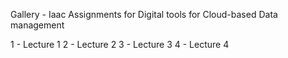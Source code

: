 Gallery - Iaac Assignments for Digital tools for Cloud-based Data management

1 - Lecture 1
2 - Lecture 2
3 - Lecture 3
4 - Lecture 4
